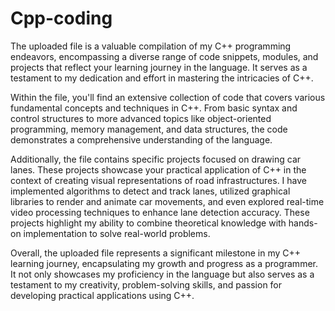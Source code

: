 # Cpp-coding
The uploaded file is a valuable compilation of my C++ programming endeavors, encompassing a diverse range of code snippets, modules, and projects that reflect your learning journey in the language. It serves as a testament to my dedication and effort in mastering the intricacies of C++.

Within the file, you'll find an extensive collection of code that covers various fundamental concepts and techniques in C++. From basic syntax and control structures to more advanced topics like object-oriented programming, memory management, and data structures, the code demonstrates a comprehensive understanding of the language.

Additionally, the file contains specific projects focused on drawing car lanes. These projects showcase your practical application of C++ in the context of creating visual representations of road infrastructures. I have implemented algorithms to detect and track lanes, utilized graphical libraries to render and animate car movements, and even explored real-time video processing techniques to enhance lane detection accuracy. These projects highlight my ability to combine theoretical knowledge with hands-on implementation to solve real-world problems.

Overall, the uploaded file represents a significant milestone in my C++ learning journey, encapsulating my growth and progress as a programmer. It not only showcases my proficiency in the language but also serves as a testament to my creativity, problem-solving skills, and passion for developing practical applications using C++.

